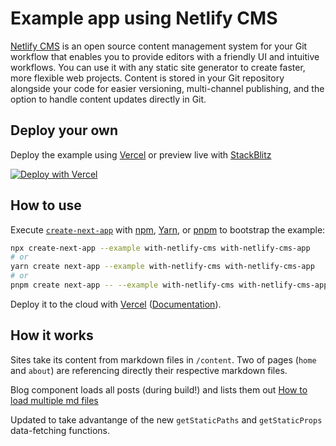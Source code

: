 # Example app using Netlify CMS

[Netlify CMS](https://www.netlifycms.org/) is an open source content management system for your Git workflow that enables you to provide editors with a friendly UI and intuitive workflows. You can use it with any static site generator to create faster, more flexible web projects. Content is stored in your Git repository alongside your code for easier versioning, multi-channel publishing, and the option to handle content updates directly in Git.

## Deploy your own

Deploy the example using [Vercel](https://vercel.com?utm_source=github&utm_medium=readme&utm_campaign=next-example) or preview live with [StackBlitz](https://stackblitz.com/github/vercel/next.js/tree/canary/examples/with-netlify-cms)

[![Deploy with Vercel](https://vercel.com/button)](https://vercel.com/new/git/external?repository-url=https://github.com/vercel/next.js/tree/canary/examples/with-netlify-cms)

## How to use

Execute [`create-next-app`](https://github.com/vercel/next.js/tree/canary/packages/create-next-app) with [npm](https://docs.npmjs.com/cli/init), [Yarn](https://yarnpkg.com/lang/en/docs/cli/create/), or [pnpm](https://pnpm.io) to bootstrap the example:

```bash
npx create-next-app --example with-netlify-cms with-netlify-cms-app
# or
yarn create next-app --example with-netlify-cms with-netlify-cms-app
# or
pnpm create next-app -- --example with-netlify-cms with-netlify-cms-app
```

Deploy it to the cloud with [Vercel](https://vercel.com/new?utm_source=github&utm_medium=readme&utm_campaign=next-example) ([Documentation](https://nextjs.org/docs/deployment)).

## How it works

Sites take its content from markdown files in `/content`. Two of pages (`home` and `about`) are referencing directly their respective markdown files.

Blog component loads all posts (during build!) and lists them out [How to load multiple md files](https://medium.com/@shawnstern/importing-multiple-markdown-files-into-a-react-component-with-webpack-7548559fce6f)

Updated to take advantange of the new `getStaticPaths` and `getStaticProps` data-fetching functions.
